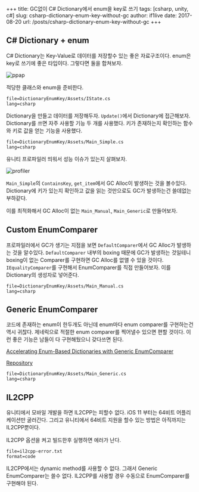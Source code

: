 +++
title: GC없이 C# Dictionary에서 enum을 key로 쓰기
tags: [csharp, unity, c#]
slug: csharp-dictionary-enum-key-without-gc
author: if1live
date: 2017-08-20
url: /posts/csharp-dictionary-enum-key-without-gc
+++

## C# Dictionary + enum

C# Dictionary는 Key-Value로 데이터를 저장할수 있는 좋은 자료구조이다.
enum은 key로 쓰기에 좋은 타입이다.
그렇다면 둘을 합쳐보자.

![ppap]({attach}csharp-dictionary-enum-key-without-gc/ppap.jpg)

적당한 클래스와 enum을 준비한다.

~~~maya:view
file=DictionaryEnumKey/Assets/IState.cs
lang=csharp
~~~

Dictionary을 만들고 데이터를 저장해두자.
`Update()`에서 Dictionary에 접근해보자.
Dictionary를 쓰면 자주 사용할 기능 두 개를 사용했다.
키가 존재하는지 확인하는 함수와 키로 값을 얻는 기능을 사용했다.

~~~maya:view
file=DictionaryEnumKey/Assets/Main_Simple.cs
lang=csharp
~~~

유니티 프로파일러 띄워서 성능 이슈가 있는지 살펴보자.

![profiler]({attach}csharp-dictionary-enum-key-without-gc/profiler.png)

`Main_Simple`의 `ContainsKey`, `get_item`에서 GC Alloc이 발생하는 것을 볼수있다. Dictionary에 키가 있는지 확인하고 값을 읽는 것만으로도 GC가 발생하는건 쓸데없는 부하같다. 

이를 최적화해서 GC Alloc이 없는 `Main_Manual`, `Main_Generic`로 만들어보자.

## Custom EnumComparer

프로파일러에서 GC가 생기는 지점을 보면 `DefaultComparer`에서 GC Alloc가 발생하는 것을 알수있다. 
`DefaultComparer` 내부의 boxing 때문에 GC가 발생하는 것일테니 boxing이 없는 Comparer를 구현하면 GC Alloc를 없앨 수 있을 것이다.
`IEqualityComparer`를 구현해서 EnumComparer를 직접 만들어보자. 이를 Dictionary의 생성자로 넣어준다.

~~~maya:view
file=DictionaryEnumKey/Assets/Main_Manual.cs
lang=csharp
~~~

##  Generic EnumComparer

코드에 존재하는 enum이 한두개도 아닌데 enum마다 enum comparer를 구현하는건 역시 귀찮다.
제네릭으로 적절한 enum comparer를 찍어낼수 있으면 편할 것이다.
이런 좋은 기능은 남들이 다 구현해뒀으니 갖다쓰면 된다.

[Accelerating Enum-Based Dictionaries with Generic EnumComparer][codeproject-detail]

[Repository][repo]

~~~maya:view
file=DictionaryEnumKey/Assets/Main_Generic.cs
lang=csharp
~~~

## IL2CPP

유니티에서 모바일 개발을 하면 IL2CPP는 피할수 없다. 
iOS 11 부터는 64비트 어플리케이션만 굴러간다. 
그리고 유니티에서 64비트 지원을 할수 있는 방법은 아직까지는 IL2CPP뿐이다.

IL2CPP 옵션을 켜고 빌드한후 실행하면 에러가 난다.

~~~maya:view
file=il2cpp-error.txt
format=code
~~~

IL2CPP에서는 dynamic method를 사용할 수 없다.
그래서 Generic EnumComparer는 쓸수 없다.
IL2CPP를 사용할 경우 수동으로 EnumComparer를 구현해야 된다.

[repo]: https://github.com/OmerMor/EnumComparer

[codeproject-detail]: https://www.codeproject.com/Articles/33528/Accelerating-Enum-Based-Dictionaries-with-Generic

[ios-no-code-gen]: http://ronniej.sfuh.tk/%EC%9C%A0%EB%8B%88%ED%8B%B0-ios-%EC%A0%9C%EC%95%BD%EC%82%AC%ED%95%AD/